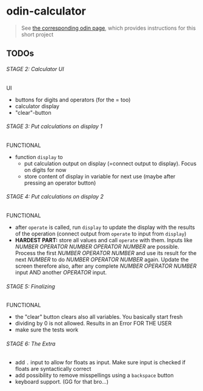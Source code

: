 # odin-calculator
> See [the corresponding odin page](https://www.theodinproject.com/lessons/foundations-calculator), which provides instructions for this short project

## TODOs
###### STAGE 2: Calculator UI
UI
- buttons for digits and operators (for the = too)
- calculator display 
- "clear"-button
###### STAGE 3: Put calculations on display 1
FUNCTIONAL
- function `display` to 
	- put calculation output on display (=connect output to display). Focus on digits for now
	- store content of display in variable for next use (maybe after pressing an operator button)
###### STAGE 4: Put calculations on display 2
FUNCTIONAL
- after `operate` is called, run `display` to update the display with the results of the operation (connect output from `operate` to input from `display`)
- **HARDEST PART:** store all values and call `operate` with them. Inputs like *NUMBER OPERATOR NUMBER OPERATOR NUMBER* are possible. 
  Process the first *NUMBER OPERATOR NUMBER* and use its result for the next *NUMBER* to do *NUMBER OPERATOR NUMBER* again. 
  Update the screen therefore also, after any complete *NUMBER OPERATOR NUMBER* input AND another *OPERATOR* input.
###### STAGE 5: Finalizing
FUNCTIONAL
- the "clear" button clears also all variables. You basically start fresh
- dividing by 0 is not allowed. Results in an Error FOR THE USER
- make sure the tests work
###### STAGE 6: The Extra
- add `.` input to allow for floats as input. Make sure input is checked if floats are syntactically correct
- add possibility to remove misspellings using a `backspace` button
- keyboard support. (GG for that bro...)